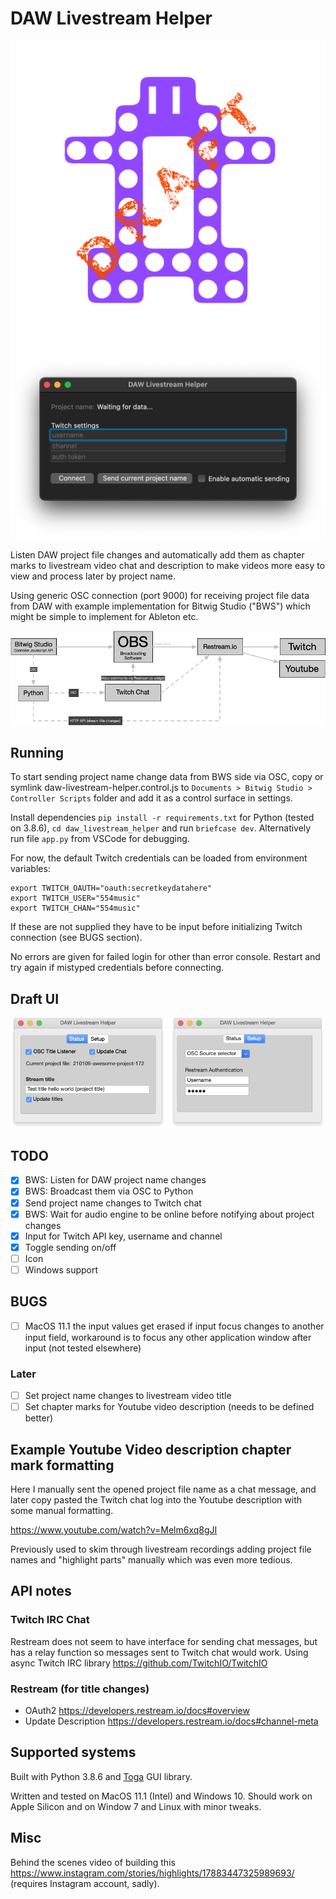 # DAW Livestream Helper
![Mockup Logo](https://github.com/jasalt/daw-livestream-helper/blob/master/docs/logo-mockup-1.png)
![Current UI](https://github.com/jasalt/daw-livestream-helper/blob/master/docs/210109-ui.png)

Listen DAW project file changes and automatically add them as chapter marks to livestream video chat and description to make videos more easy to view and process later by project name.

Using generic OSC connection (port 9000) for receiving project file data from DAW with example implementation for Bitwig Studio ("BWS") which might be simple to implement for Ableton etc.

![Concept Image](https://github.com/jasalt/daw-livestream-helper/blob/master/docs/210107-daw-livestream-helper.png)

## Running
To start sending project name change data from BWS side via OSC, copy or symlink daw-livestream-helper.control.js to `Documents > Bitwig Studio > Controller Scripts` folder and add it as a control surface in settings.

Install dependencies `pip install -r requirements.txt` for Python (tested on 3.8.6), `cd daw_livestream_helper` and run `briefcase dev`. Alternatively run file `app.py` from VSCode for debugging.

For now, the default Twitch credentials can be loaded from environment variables:

    export TWITCH_OAUTH="oauth:secretkeydatahere"
    export TWITCH_USER="554music"
    export TWITCH_CHAN="554music"

If these are not supplied they have to be input before initializing Twitch connection (see BUGS section).

No errors are given for failed login for other than error console. Restart and try again if mistyped credentials before connecting.

## Draft UI
![Draft UI](https://github.com/jasalt/daw-livestream-helper/blob/master/docs/210107-daw-livestream-helper-ui.png)

## TODO

- [X] BWS: Listen for DAW project name changes 
- [X] BWS: Broadcast them via OSC to Python
- [X] Send project name changes to Twitch chat
- [X] BWS: Wait for audio engine to be online before notifying about project changes
- [X] Input for Twitch API key, username and channel
- [X] Toggle sending on/off
- [ ] Icon
- [ ] Windows support

## BUGS

- [ ] MacOS 11.1 the input values get erased if input focus changes to another input field, workaround is to focus any other application window after input (not tested elsewhere)

###  Later

- [ ] Set project name changes to livestream video title
- [ ] Set chapter marks for Youtube video description (needs to be defined better)

## Example Youtube Video description chapter mark formatting 

Here I manually sent the opened project file name as a chat message, and later copy pasted the Twitch chat log into the Youtube description with some manual formatting.

https://www.youtube.com/watch?v=Melm6xq8gJI

Previously used to skim through livestream recordings adding project file names and "highlight parts" manually which was even more tedious.

## API notes
### Twitch IRC Chat
Restream does not seem to have interface for sending chat messages, but has a relay function so messages sent to Twitch chat would work. Using async Twitch IRC library https://github.com/TwitchIO/TwitchIO

### Restream (for title changes)
- OAuth2 https://developers.restream.io/docs#overview
- Update Description https://developers.restream.io/docs#channel-meta


## Supported systems

Built with Python 3.8.6 and [Toga](https://toga.readthedocs.io/en/latest/) GUI library.

Written and tested on MacOS 11.1 (Intel) and Windows 10. Should work on Apple Silicon and on Window 7 and Linux with minor tweaks.


## Misc

Behind the scenes video of building this https://www.instagram.com/stories/highlights/17883447325989693/ (requires Instagram account, sadly).